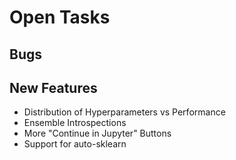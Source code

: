 # Open Tasks

## Bugs


## New Features

- Distribution of Hyperparameters vs Performance
- Ensemble Introspections
- More "Continue in Jupyter" Buttons
- Support for auto-sklearn
